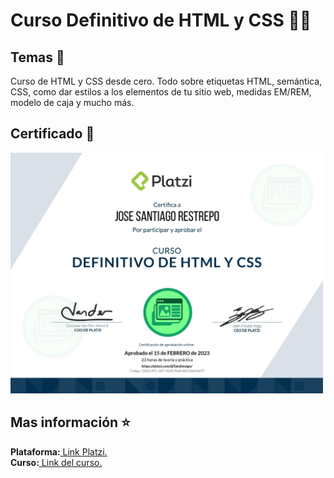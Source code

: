 <h1>Curso Definitivo de HTML y CSS 👨‍💻</h1>
<h2>Temas 🧩</h2>
<p>Curso de HTML y CSS desde cero. Todo sobre etiquetas HTML, semántica, CSS, 
como dar estilos a los elementos de tu sitio web, medidas EM/REM, modelo de caja y mucho más.</p>
<h2>Certificado 🚀</h2>
<img style="width: 500px; height: auto;" src="https://github.com/TatoDesign/Repositorios-Imagenes/blob/main/Certificados/html.png">
<h2>Mas información ⭐</h2>
<strong>Plataforma:</strong><a href="platzi.com"> Link Platzi.</a>
<strong><br>Curso:</strong><a href="https://platzi.com/cursos/html-css/"> Link del curso.</a>
